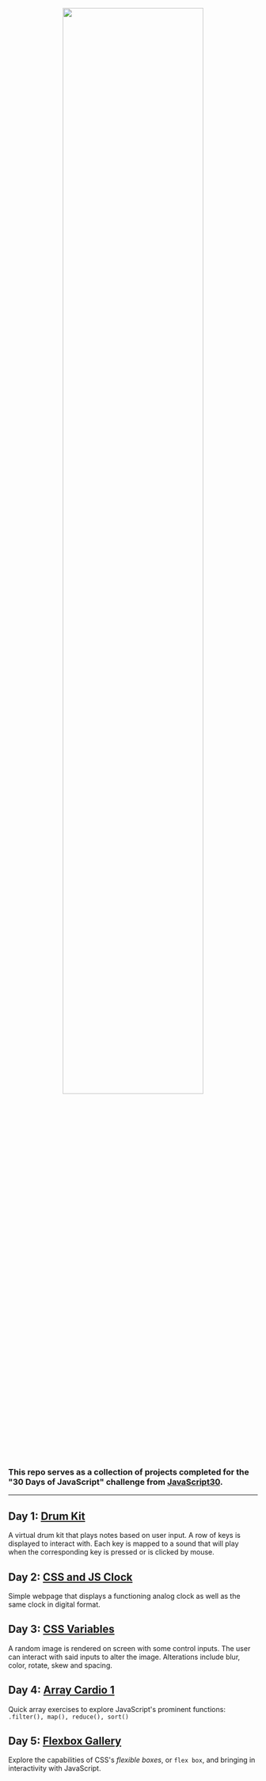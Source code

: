 <p align="center"><img src='https://i.imgur.com/EgOcGx3.png' align="center" width="75%" /></p>


### This repo serves as a collection of projects completed for the "30 Days of JavaScript" challenge from [JavaScript30](https://javascript30.com/).
---
## Day 1: [Drum Kit](https://github.com/ynoTL23/JavaScript30/tree/master/Drum%20Kit)
A virtual drum kit that plays notes based on user input. A row of keys is displayed to interact with. Each key is mapped to a sound that will play when the corresponding key is pressed or is clicked by mouse.

## Day 2: [CSS and JS Clock](https://github.com/ynoTL23/JavaScript30/tree/master/CSS%20and%20JS%20Clock)
Simple webpage that displays a functioning analog clock as well as the same clock in digital format.

## Day 3: [CSS Variables](https://github.com/ynoTL23/JavaScript30/tree/master/CSS%20Variables)
A random image is rendered on screen with some control inputs. The user can interact with said inputs to alter the image. Alterations include blur, color, rotate, skew and spacing.

## Day 4: [Array Cardio 1](https://github.com/ynoTL23/JavaScript30/tree/master/Array%20Cardio%201)
Quick array exercises to explore JavaScript's prominent functions: `.filter(), map(), reduce(), sort()`

## Day 5: [Flexbox Gallery](https://github.com/ynoTL23/JavaScript30/tree/master/Flex%20Box%20Gallery)
Explore the capabilities of CSS's *flexible boxes*, or `flex box`, and bringing in interactivity with JavaScript.
